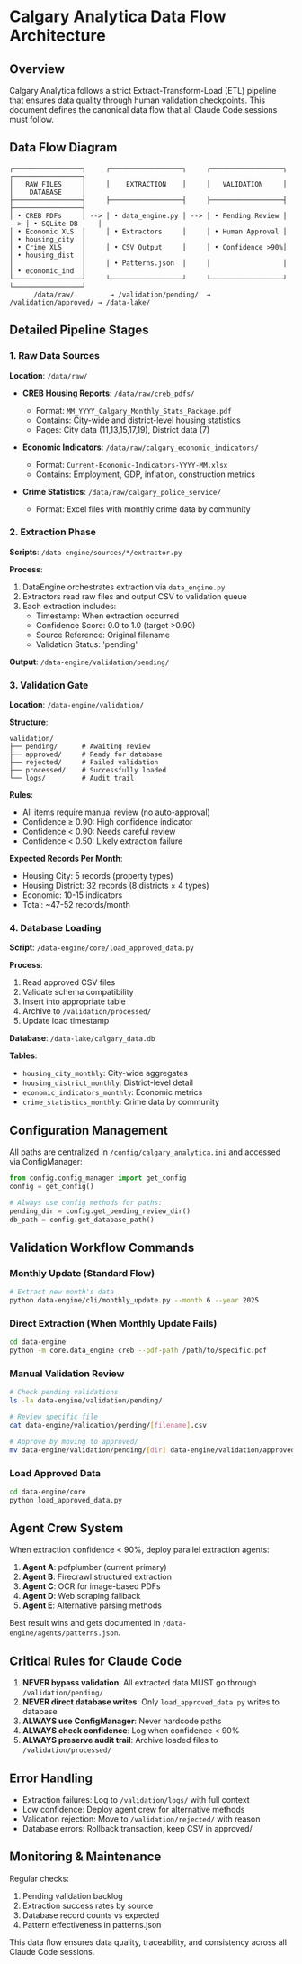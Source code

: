 # Calgary Analytica Data Flow Architecture

## Overview

Calgary Analytica follows a strict Extract-Transform-Load (ETL) pipeline that ensures data quality through human validation checkpoints. This document defines the canonical data flow that all Claude Code sessions must follow.

## Data Flow Diagram

```
┌─────────────────┐     ┌──────────────────┐     ┌──────────────────┐     ┌─────────────────┐
│   RAW FILES     │     │    EXTRACTION    │     │   VALIDATION     │     │    DATABASE     │
├─────────────────┤     ├──────────────────┤     ├──────────────────┤     ├─────────────────┤
│ • CREB PDFs     │ --> │ • data_engine.py │ --> │ • Pending Review │ --> │ • SQLite DB     │
│ • Economic XLS  │     │ • Extractors     │     │ • Human Approval │     │ • housing_city  │
│ • Crime XLS     │     │ • CSV Output     │     │ • Confidence >90%│     │ • housing_dist  │
│                 │     │ • Patterns.json  │     │                  │     │ • economic_ind  │
└─────────────────┘     └──────────────────┘     └──────────────────┘     └─────────────────┘
      /data/raw/         → /validation/pending/  → /validation/approved/ → /data-lake/
```

## Detailed Pipeline Stages

### 1. Raw Data Sources

**Location**: `/data/raw/`

- **CREB Housing Reports**: `/data/raw/creb_pdfs/`
  - Format: `MM_YYYY_Calgary_Monthly_Stats_Package.pdf`
  - Contains: City-wide and district-level housing statistics
  - Pages: City data (11,13,15,17,19), District data (7)

- **Economic Indicators**: `/data/raw/calgary_economic_indicators/`
  - Format: `Current-Economic-Indicators-YYYY-MM.xlsx`
  - Contains: Employment, GDP, inflation, construction metrics

- **Crime Statistics**: `/data/raw/calgary_police_service/`
  - Format: Excel files with monthly crime data by community

### 2. Extraction Phase

**Scripts**: `/data-engine/sources/*/extractor.py`

**Process**:
1. DataEngine orchestrates extraction via `data_engine.py`
2. Extractors read raw files and output CSV to validation queue
3. Each extraction includes:
   - Timestamp: When extraction occurred
   - Confidence Score: 0.0 to 1.0 (target >0.90)
   - Source Reference: Original filename
   - Validation Status: 'pending'

**Output**: `/data-engine/validation/pending/`

### 3. Validation Gate

**Location**: `/data-engine/validation/`

**Structure**:
```
validation/
├── pending/      # Awaiting review
├── approved/     # Ready for database
├── rejected/     # Failed validation
├── processed/    # Successfully loaded
└── logs/         # Audit trail
```

**Rules**:
- All items require manual review (no auto-approval)
- Confidence ≥ 0.90: High confidence indicator
- Confidence < 0.90: Needs careful review
- Confidence < 0.50: Likely extraction failure

**Expected Records Per Month**:
- Housing City: 5 records (property types)
- Housing District: 32 records (8 districts × 4 types)
- Economic: 10-15 indicators
- Total: ~47-52 records/month

### 4. Database Loading

**Script**: `/data-engine/core/load_approved_data.py`

**Process**:
1. Read approved CSV files
2. Validate schema compatibility
3. Insert into appropriate table
4. Archive to `/validation/processed/`
5. Update load timestamp

**Database**: `/data-lake/calgary_data.db`

**Tables**:
- `housing_city_monthly`: City-wide aggregates
- `housing_district_monthly`: District-level detail
- `economic_indicators_monthly`: Economic metrics
- `crime_statistics_monthly`: Crime data by community

## Configuration Management

All paths are centralized in `/config/calgary_analytica.ini` and accessed via ConfigManager:

```python
from config.config_manager import get_config
config = get_config()

# Always use config methods for paths:
pending_dir = config.get_pending_review_dir()
db_path = config.get_database_path()
```

## Validation Workflow Commands

### Monthly Update (Standard Flow)
```bash
# Extract new month's data
python data-engine/cli/monthly_update.py --month 6 --year 2025
```

### Direct Extraction (When Monthly Update Fails)
```bash
cd data-engine
python -m core.data_engine creb --pdf-path /path/to/specific.pdf
```

### Manual Validation Review
```bash
# Check pending validations
ls -la data-engine/validation/pending/

# Review specific file
cat data-engine/validation/pending/[filename].csv

# Approve by moving to approved/
mv data-engine/validation/pending/[dir] data-engine/validation/approved/
```

### Load Approved Data
```bash
cd data-engine/core
python load_approved_data.py
```

## Agent Crew System

When extraction confidence < 90%, deploy parallel extraction agents:

1. **Agent A**: pdfplumber (current primary)
2. **Agent B**: Firecrawl structured extraction  
3. **Agent C**: OCR for image-based PDFs
4. **Agent D**: Web scraping fallback
5. **Agent E**: Alternative parsing methods

Best result wins and gets documented in `/data-engine/agents/patterns.json`.

## Critical Rules for Claude Code

1. **NEVER bypass validation**: All extracted data MUST go through `/validation/pending/`
2. **NEVER direct database writes**: Only `load_approved_data.py` writes to database
3. **ALWAYS use ConfigManager**: Never hardcode paths
4. **ALWAYS check confidence**: Log when confidence < 90%
5. **ALWAYS preserve audit trail**: Archive loaded files to `/validation/processed/`

## Error Handling

- Extraction failures: Log to `/validation/logs/` with full context
- Low confidence: Deploy agent crew for alternative methods
- Validation rejection: Move to `/validation/rejected/` with reason
- Database errors: Rollback transaction, keep CSV in approved/

## Monitoring & Maintenance

Regular checks:
1. Pending validation backlog
2. Extraction success rates by source
3. Database record counts vs expected
4. Pattern effectiveness in patterns.json

This data flow ensures data quality, traceability, and consistency across all Claude Code sessions.